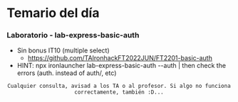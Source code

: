 # Temario del día

### Laboratorio - lab-express-basic-auth
- Sin bonus IT10 (multiple select)
    - https://github.com/TAIronhackFT2022JUN/FT2201-basic-auth
- HINT: npx ironlauncher lab-express-basic-auth --auth | then check the errors (auth. instead of auth/, etc)

<div align="center">

```
Cualquier consulta, avisad a los TA o al profesor. Si algo no funciona correctamente, también :D...
```

</div>